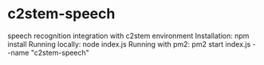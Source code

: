 # c2stem-speech
speech recognition integration with c2stem environment
Installation: npm install
Running locally: node index.js
Running with pm2: pm2 start index.js --name "c2stem-speech" 
